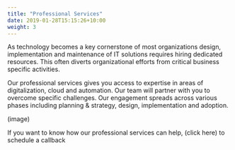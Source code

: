 ```yaml
---
title: "Professional Services"
date: 2019-01-28T15:15:26+10:00
weight: 3
---
```


As technology becomes a key cornerstone of most organizations design, implementation and maintenance of IT solutions requires hiring dedicated resources. This often diverts organizational efforts from critical business specific activities.

Our professional services gives you access to expertise in areas of digitalization, cloud and automation. Our team will partner with you to overcome specific challenges. Our engagement spreads across various phases including planning & strategy, design, implementation and adoption.

(image)

If you want to know how our professional services can help, (click here) to schedule a callback
